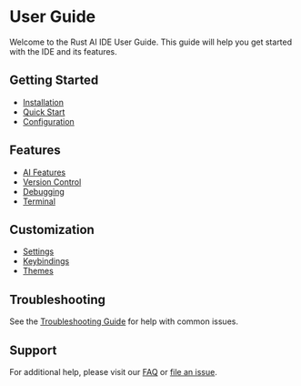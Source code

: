 # User Guide

Welcome to the Rust AI IDE User Guide. This guide will help you get started with the IDE and its features.

## Getting Started

- [Installation](../getting-started/INSTALLATION.html)
- [Quick Start](../getting-started/QUICKSTART.html)
- [Configuration](../getting-started/CONFIGURATION.html)

## Features

- [AI Features](../features/ai-features.html)
- [Version Control](../features/version-control.html)
- [Debugging](../features/debugging.html)
- [Terminal](../features/terminal.html)

## Customization

- [Settings](SETTINGS.html)
- [Keybindings](KEYBINDINGS.html)
- [Themes](THEMES.html)

## Troubleshooting

See the [Troubleshooting Guide](troubleshooting.html) for help with common issues.

## Support

For additional help, please visit our [FAQ](../faq.html) or [file an issue](https://github.com/rust-ai-ide/rust-ai-ide/issues).
